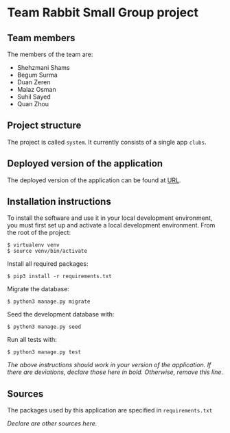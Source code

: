 # Team Rabbit Small Group project

## Team members
The members of the team are:
- Shehzmani Shams
- Begum Surma
- Duan Zeren
- Malaz Osman
- Suhil Sayed
- Quan Zhou

## Project structure
The project is called `system`.  It currently consists of a single app `clubs`.

## Deployed version of the application
The deployed version of the application can be found at [URL](URL).

## Installation instructions
To install the software and use it in your local development environment, you must first set up and activate a local development environment.  From the root of the project:

```
$ virtualenv venv
$ source venv/bin/activate
```

Install all required packages:

```
$ pip3 install -r requirements.txt
```

Migrate the database:

```
$ python3 manage.py migrate
```

Seed the development database with:

```
$ python3 manage.py seed
```

Run all tests with:
```
$ python3 manage.py test
```

*The above instructions should work in your version of the application.  If there are deviations, declare those here in bold.  Otherwise, remove this line.*

## Sources
The packages used by this application are specified in `requirements.txt`

*Declare are other sources here.*
